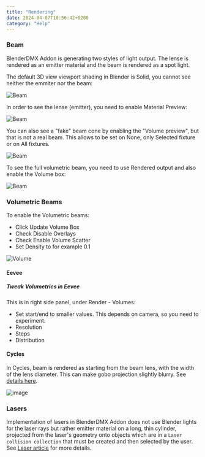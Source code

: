 ```yaml
---
title: "Rendering"
date: 2024-04-07T10:56:42+0200
category: "Help"
---
```


### Beam

BlenderDMX Addon is generating two styles of light output. The lense is rendered as an emitter material and the beam is rendered as a spot light.

The default 3D view viewport shading in Blender is Solid, you cannot see neither the emmiter nor the beam:

![Beam](../media/beam001.png)

In order to see the lense (emitter), you need to enable Material Preview:

![Beam](../media/beam002.png)

You can also see a "fake" beam cone by enabling the "Volume preview", but that
is not a real beam. This allows to be set on None, only Selected fixture or on
All fixtures.

![Beam](../media/beam003.png)

To see the full volumetric beam, you need to use Rendered output and also enable the Volume box:

![Beam](../media/beam004.png)

### Volumetric Beams

To enable the Volumetric beams:

* Click Update Volume Box
* Check Disable Overlays
* Check Enable Volume Scatter
* Set Density to for example 0.1

![Volume](../media/volume.png)

#### Eevee

##### Tweak Volumetrics in Eevee

This is in right side panel, under Render - Volumes:

* Set start/end to smaller values. This depends on camera, so you need to experiment. 
* Resolution
* Steps
* Distribution

#### Cycles

In Cycles, beam is rendered as starting from the beam lens, with the width of
the lens diameter. This can make gobo projection slightly blurry. See [details
here](../setup/#beam-lens-diameter-in-cycles).

![image](../media/beams.png)

### Lasers

Implementation of lasers in BlenderDMX Addon does not use Blender lights for the
laser rays but rather emitter material on a long, thin cylinder, projected from
the laser's geometry onto objects which are in a `Laser collision collection`
that must be created and then selected by the user. See [Laser article](../laser)
for more details.



